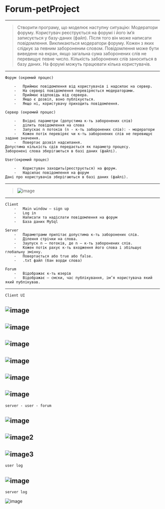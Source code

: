 # Forum-petProject

---

> Створити програму, що моделює наступну ситуацію: Модератори
форуму. Користувач реєструється на форумі і його ім’я записується у базу-даних
(файл). Після того він може написати повідомлення. Викликаються модератори
форуму. Кожен з яких слідкує за певним забороненим словом. Повідомлення
може бути виведене на екран, якщо загальна сума заборонених слів не перевищує
певне число. Кількість заборонених слів заноситься в базу даних. На форумі
можуть працювати кілька користувачів.

---


`Форум (окремий процес)`
```
    -	Приймає повідомлення від користувачів і надсилає на сервер. 
    -	На сервері повідомлення перевіряється модераторами.
    -	Приймає відповідь від сервера.
    -	Якщо є дозвіл, воно публікується.
    -	Якщо ні, користувачу приходить повідомлення.
```
`Сервер (окремий процес)`
```
    -	Вхідні параметри (допустима к-ть заборонених слів)
    -	ділить повідомлення на слова
    -	Запускає n потоків (n - к-ть заборонених слів): - модератори
    -	Кожен потік перевіряє чи к-ть заборонених слів не перевищує задане значення.
    -	Повертає дозвіл надсилання.
Допустима кількість сдів передається як параметр процесу.
Заборонені слова зберігаються в базі даних (файлі).
```

`User(окремий процес)`
```
    -	Користувач заходить(реєструється) на форум.
    -	Надсилає повідомлення на форум
Дані про користувачів зберігаються в базі даних (файлі).
```

---

> ![image](https://user-images.githubusercontent.com/90086332/203171608-0a96c8fd-8c70-451d-97a8-9f9aadf70605.png)

---

```
Client
    -	Main window – sign up
    -	Log in
    -	Написати та надіслати повідомлення на форум
    -	База даних MySql

Server
    -	Параметрами прилітає допустима к-ть заборонених слів.
    -	Ділення стрічки на слова.
    -	Заупуск n – потоків, де n – к-ть заборонених слів.
    -	Кожен потік рахує к-ть входження його слова і збільшує глобальну змінну.
    -	Повертається або true або false.
    -	.txt файл (бан ворди слова)

Forum
    -	Відображає к-ть юзерів
    -	Відображає – смски, час публікування, ім’я користувача який який публікував.
```

---
```
Client UI
```
![image](https://user-images.githubusercontent.com/90086332/202787733-8f697735-e018-42c5-b5a0-ed132aeb782c.png)
---
![image](https://user-images.githubusercontent.com/90086332/202787746-04ee327f-4fbf-4128-b337-838bcca9b875.png)
---
![image](https://user-images.githubusercontent.com/90086332/202787755-5cfc8b35-d4d8-4721-8b7d-7f993e418eaa.png)
---
![image](https://user-images.githubusercontent.com/90086332/202787771-99298365-4048-4a21-a6bb-53e93c14083d.png)
---
![image](https://user-images.githubusercontent.com/90086332/202787783-f8607cd3-afdd-423c-8d25-afb2ab8702b2.png)
---
![image](https://user-images.githubusercontent.com/90086332/202788678-2add72f0-1271-4dee-a640-ffc21d2ac48a.png)
---

```
server - user - forum
```
![image](https://user-images.githubusercontent.com/90086332/203170362-06b31b0b-523c-47d7-8cce-0e913fe0d3b7.png)
---
![image2](https://user-images.githubusercontent.com/90086332/203170373-3c7655d5-6eca-44c3-8733-7bbbbb91e55b.png)
---
![image3](https://user-images.githubusercontent.com/90086332/203170388-af7d796d-d6d2-48db-a5a9-0d968f07eff7.png)
---

```
user log
```
![image](https://user-images.githubusercontent.com/90086332/203170886-908a4d0e-b3de-464c-a416-7fbb0173c4e2.png)
---

```
server log
```
![image](https://user-images.githubusercontent.com/90086332/203170895-ab089cde-7a0f-44cb-88b3-f513c3f2a806.png)

